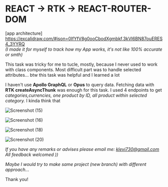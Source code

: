<h1>REACT -> RTK -> REACT-ROUTER-DOM</h1>

[app architecture]
https://excalidraw.com/#json=0IfYfV8g0ooCbodXgmbkf,3kVI6BN87ouERES4_3YYRQ   
<i>(I made it for myself to track how my App works, it's not like 100% accurate or smth)</i>


This task was tricky for me to tucle, mostly, because I never used to work with class components. 
Most difficult part was to handle selected attributes... btw this task was helpful and I learned a lot

I haven't use <strong>Apollo GraphQL</strong> or <strong>Opus</strong> to query data. Fetching data with <strong>RTK createAsyncThunk</strong> was enough for this task. I used 4 endpoints to get <i>categories,currencies, one product by ID, all product within selected category.</i>
I kinda think that 

![Screenshot (15)](https://user-images.githubusercontent.com/103096207/198902712-0c3e4bd5-5cec-469b-9b8f-4db16b250e2c.png)

![Screenshot (16)](https://user-images.githubusercontent.com/103096207/198902775-86cadc64-e105-460f-8535-2e15e5f4b7a9.png)

![Screenshot (18)](https://user-images.githubusercontent.com/103096207/198902757-49723e80-ddab-4490-a0ef-de7aac207da4.png)

![Screenshot (20)](https://user-images.githubusercontent.com/103096207/198902769-fc798ebc-1abc-4f16-bad3-9a3ee41ee5c8.png)


<i>If you have any remarks or advises please email me: klevi730@gmail.com  
All feedback welcomed )) </i>

<i>Maybe I would try to make same project (new branch) with different approach...  </i>


Thank you!






